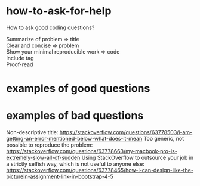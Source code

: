 # how-to-ask-for-help
How to ask good coding questions?

Summarize of problem => title  <br/>
Clear and concise => problem  <br/>
Show your minimal reproducible work => code  <br/>
Include tag  <br/>
Proof-read  <br/>

# examples of good questions

# examples of bad questions
Non-descriptive title:
https://stackoverflow.com/questions/63778503/i-am-getting-an-error-mentioned-below-what-does-it-mean
Too generic, not possible to reproduce the problem:
https://stackoverflow.com/questions/63778663/my-macbook-pro-is-extremely-slow-all-of-sudden
Using StackOverflow to outsource your job in a strictly selfish way, which is not useful to anyone else:
https://stackoverflow.com/questions/63778465/how-i-can-design-like-the-picturein-assignment-link-in-bootstrap-4-5
